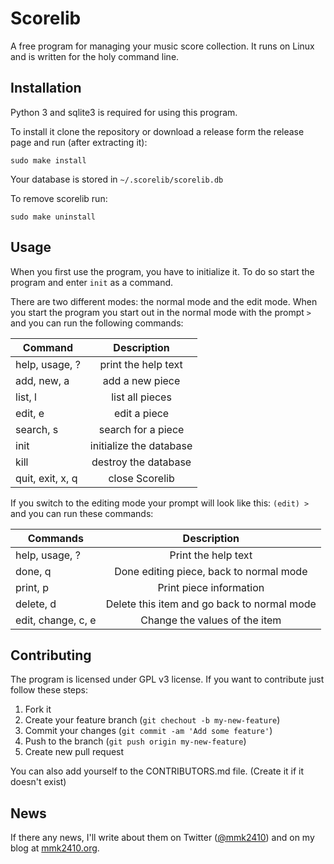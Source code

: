 # Scorelib

A free program for managing your music score collection. It runs on Linux and is written for the holy command line.

## Installation

Python 3 and sqlite3 is required for using this program.

To install it clone the repository or download a release form the release page and run (after extracting it):

```
sudo make install
```

Your database is stored in `~/.scorelib/scorelib.db`

To remove scorelib run:

```
sudo make uninstall
```

## Usage

When you first use the program, you have to initialize it. To do so start the program and enter `init` as a command.

There are two different modes: the normal mode and the edit mode. When you start the program you start out in the normal mode with the prompt ` > ` and you can run the following commands:

| Command          |         Description        |
|------------------|:--------------------------:|
| help, usage, ?   | print the help text        |
| add, new, a      | add a new piece            |
| list, l          | list all pieces            |
| edit, e          | edit a piece               |
| search, s        | search for a piece         |
| init             | initialize the database    |
| kill             | destroy the database       |
| quit, exit, x, q | close Scorelib             |

If you switch to the editing mode your prompt will look like this: ` (edit) > ` and you can run these commands:

| Commands           |          Description                        |
|--------------------|:-------------------------------------------:|
| help, usage, ?     | Print the help text                         |
| done, q            | Done editing piece, back to normal mode     |
| print, p           | Print piece information                     |
| delete, d          | Delete this item and go back to normal mode |
| edit, change, c, e | Change the values of the item               |

## Contributing

The program is licensed under GPL v3 license. If you want to contribute just follow these steps:

 1. Fork it
 2. Create your feature branch (`git chechout -b my-new-feature`)
 3. Commit your changes (`git commit -am 'Add some feature'`)
 4. Push to the branch (`git push origin my-new-feature`)
 5. Create new pull request

You can also add yourself to the CONTRIBUTORS.md file. (Create it if it doesn't exist)

## News

If there any news, I'll write about them on Twitter ([@mmk2410](https://twitter.com/mmk2410)) and on my blog at [mmk2410.org](https://mmk2410.org).
